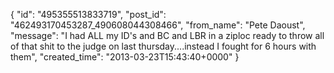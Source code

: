 {
   "id": "495355513833719",
   "post_id": "462493170453287_490608044308466",
   "from_name": "Pete Daoust",
   "message": "I had ALL my ID's and BC and LBR in a ziploc ready to throw all of that shit to the judge on last thursday....instead I fought for 6 hours with them",
   "created_time": "2013-03-23T15:43:40+0000"
 }
